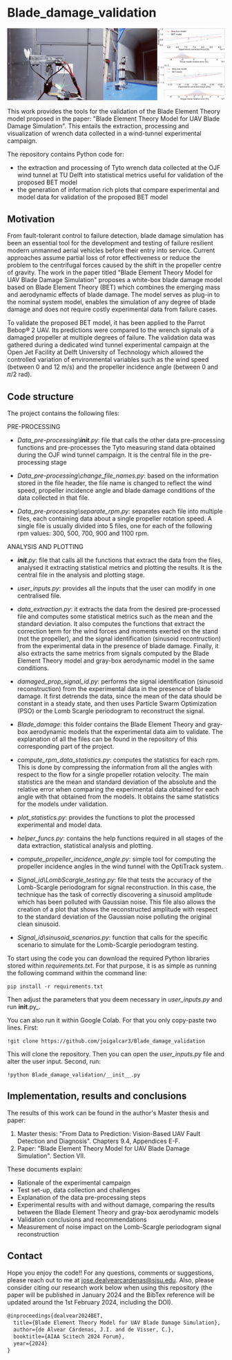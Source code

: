 # Blade_damage_validation
![record screenshot](docs/Experimental_campaign_reduced.png)

This work provides the tools for the validation of the Blade Element Theory model proposed in the paper: "Blade Element
Theory Model for UAV Blade Damage Simulation". This entails the extraction, processing and visualization of wrench 
 data collected in a wind-tunnel experimental campaign.

The repository contains Python code for:
- the extraction and processing of Tyto wrench data collected at the OJF wind tunnel at TU Delft into statistical 
metrics useful for validation of the proposed BET model
- the generation of information rich plots that compare experimental and model data for validation of the proposed BET 
model

## Motivation

From fault-tolerant control to failure detection, blade damage simulation has been an
essential tool for the development and testing of failure resilient modern unmanned aerial
vehicles before their entry into service. Current approaches assume partial loss of rotor
effectiveness or reduce the problem to the centrifugal forces caused by the shift in the propeller
centre of gravity. The work in the paper titled "Blade Element Theory Model for UAV Blade Damage Simulation" 
proposes a white-box blade damage model based on Blade Element
Theory (BET) which combines the emerging mass and aerodynamic effects of blade damage. The model
serves as plug-in to the nominal system model, enables the simulation of any degree of blade
damage and does not require costly experimental data from failure cases. 

To validate the proposed BET model, it has been applied to the Parrot Bebop® 2 UAV. Its
predictions were compared to the wrench signals of a damaged propeller at multiple degrees of failure. 
The validation data was gathered during a dedicated wind tunnel experimental campaign at the Open Jet Facility at 
Delft University of Technology which allowed the controlled variation of environmental variables such as the wind speed 
(between 0 and 12 m/s) and the propeller incidence angle (between 0 and 𝜋/2 rad).

## Code structure
The project contains the following files:

PRE-PROCESSING
* *Data_pre-processing\\__init__.py*: file that calls the other data pre-processing functions and pre-processes the Tyto
measuring stand data obtained during the OJF wind tunnel campaign. It is the central file in the pre-processing stage

* *Data_pre-processing\\change_file_names.py*: based on the information stored in the file header, the file name is 
changed to reflect the wind speed, propeller incidence angle and blade damage conditions of the data collected in that
file.

* *Data_pre-processing\\separate_rpm.py*: separates each file into multiple files, each containing data about a single
propeller rotation speed. A single file is usually divided into 5 files, one for each of the following rpm values: 
300, 500, 700, 900 and 1100 rpm.

ANALYSIS AND PLOTTING
* *__init__.py*: file that calls all the functions that extract the data from the files, analysed it extracting
statistical metrics and plotting the results. It is the central file in the analysis and plotting stage.

* *user_inputs.py*: provides all the inputs that the user can modify in one centralised file.

* *data_extraction.py*: it extracts the data from the desired pre-processed file and computes some statistical metrics
such as the mean and the standard deviation. It also computes the functions that extract the correction term for the
wind forces and moments exerted on the stand (not the propeller), and the signal identification (sinusoid recontruction)
from the experimental data in the presence of blade damage. Finally, it also extracts the same metrics from signals
computed by the Blade Element Theory model and gray-box aerodynamic model in the same conditions.

* *damaged_prop_signal_id.py*: performs the signal identification (sinusoid reconstruction) from the experimental data
in the presence of blade damage. It first detrends the data, since the mean of the data should be constant in a steady
state, and then uses Particle Swarm Optimization (PSO) or the Lomb Scargle periodogram to reconstruct the signal.

* *Blade_damage*: this folder contains the Blade Element Theory and gray-box aerodynamic models that the experimental
data aim to validate. The explanation of all the files can be found in the repository of this corresponding part of the 
project.

* *compute_rpm_data_statistics.py*: computes the statistics for each rpm. This is done by compressing the information 
from all the angles with respect to the flow for a single propeller rotation velocity. The main statistics are the mean 
and standard deviation of the absolute and the relative error when comparing the experimental data obtained for each 
angle with that obtained from the models. It obtains the same statistics for the models under validation.

* *plot_statistics.py*: provides the functions to plot the processed experimental and model data.

* *helper_funcs.py*: contains the help functions required in all stages of the data extraction, statistical analysis and
 plotting.

* *compute_propeller_incidence_angle.py*: simple tool for computing the propeller incidence angles in the wind tunnel 
with the OptiTrack system.

* *Signal_id\\LombScargle_testing.py*: file that tests the accuracy of the Lomb-Scargle periodogram for signal 
reconstruction. In this case, the technique has the task of correctly discovering a sinusoid amplitude which has been 
polluted with Gaussian noise. This file also allows the creation of a plot that shows the reconstructed amplitude with 
respect to the standard deviation of the Gaussian noise polluting the original clean sinusoid.

* *Signal_id\\sinusoid_scenarios.py*: function that calls for the specific scenario to simulate for the Lomb-Scargle 
periodogram testing.


To start using the code you can download the required Python libraries stored within _requirements.txt_. For that purpose,
it is as simple as running the following command within the command line:
```shell script
pip install -r requirements.txt
```
Then adjust the parameters that you deem necessary in _user\_inputs.py_ and run __init__.py_.

You can also run it within Google Colab. For that you only copy-paste two lines. First:
```shell script
!git clone https://github.com/joigalcar3/Blade_damage_validation
```
This will clone the repository. Then you can open the _user\_inputs.py_ file and alter the user input. Second, run:
```shell script
!python Blade_damage_validation/__init__.py
```

## Implementation, results and conclusions
The results of this work can be found in the author's Master thesis and paper:

1. Master thesis: "From Data to Prediction: Vision-Based UAV Fault Detection and Diagnosis". Chapters 9.4, 
Appendices E-F.
2. Paper: "Blade Element Theory Model for UAV Blade Damage Simulation". Section VII. 

These documents explain:
* Rationale of the experimental campaign
* Test set-up, data collection and challenges
* Explanation of the data pre-processing steps
* Experimental results with and without damage, comparing the results between the Blade Element Theory and gray-box
aerodynamic models
* Validation conclusions and recommendations
* Measurement of noise impact on the Lomb-Scargle periodogram signal reconstruction

## Contact
Hope you enjoy the code!! For any questions, comments or suggestions, 
please reach out to me at [jose.dealvearcardenas@sjsu.edu](jose.dealvearcardenas@sjsu.edu). Also, please consider citing our research work below when using this repository (the paper will be published in January 2024 and the BibTex reference will be updated around the 1st February 2024, including the DOI).


    @inproceedings{dealvear2024BET,
      title={Blade Element Theory Model for UAV Blade Damage Simulation},
      author={de Alvear Cárdenas, J.I. and de Visser, C.},
      booktitle={AIAA Scitech 2024 Forum},
      year={2024}
    }

